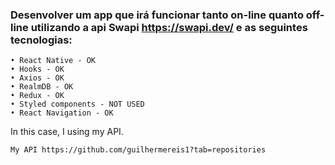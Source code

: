 ### Desenvolver um app que irá funcionar tanto on-line quanto off-line utilizando a api Swapi https://swapi.dev/ e as seguintes tecnologias:

```
• React Native - OK
• Hooks - OK
• Axios - OK
• RealmDB - OK
• Redux - OK
• Styled components - NOT USED
• React Navigation - OK
```

In this case, I using my API.


``` My API https://github.com/guilhermereis1?tab=repositories ```
